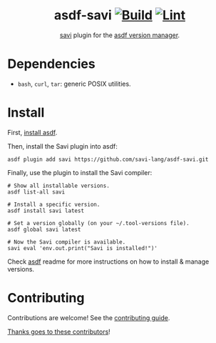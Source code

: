 <div align="center">

# asdf-savi [![Build](https://github.com/savi-lang/asdf-savi/actions/workflows/build.yml/badge.svg)](https://github.com/savi-lang/asdf-savi/actions/workflows/build.yml) [![Lint](https://github.com/savi-lang/asdf-savi/actions/workflows/lint.yml/badge.svg)](https://github.com/savi-lang/asdf-savi/actions/workflows/lint.yml)


[savi](https://github.com/savi-lang/savi) plugin for the [asdf version manager](https://asdf-vm.com).

</div>

# Dependencies

- `bash`, `curl`, `tar`: generic POSIX utilities.

# Install

First, [install asdf](https://asdf-vm.com/guide/getting-started.html#_1-install-dependencies).

Then, install the Savi plugin into asdf:

```shell
asdf plugin add savi https://github.com/savi-lang/asdf-savi.git
```

Finally, use the plugin to install the Savi compiler:

```shell
# Show all installable versions.
asdf list-all savi

# Install a specific version.
asdf install savi latest

# Set a version globally (on your ~/.tool-versions file).
asdf global savi latest

# Now the Savi compiler is available.
savi eval 'env.out.print("Savi is installed!")'
```

Check [asdf](https://github.com/asdf-vm/asdf) readme for more instructions on how to
install & manage versions.

# Contributing

Contributions are welcome! See the [contributing guide](contributing.md).

[Thanks goes to these contributors](https://github.com/savi-lang/asdf-savi/graphs/contributors)!
